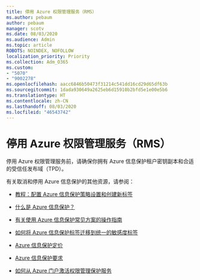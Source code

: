 ```yaml
---
title: 停用 Azure 权限管理服务（RMS）
ms.author: pebaum
author: pebaum
manager: scotv
ms.date: 08/03/2020
ms.audience: Admin
ms.topic: article
ROBOTS: NOINDEX, NOFOLLOW
localization_priority: Priority
ms.collection: Adm_O365
ms.custom:
- "5070"
- "9002278"
ms.openlocfilehash: aacc6846b50473f31214c541dd16cd29d65df63b
ms.sourcegitcommit: 1dada930649a2625eb6d15910b2bfd5e1e00e5b6
ms.translationtype: HT
ms.contentlocale: zh-CN
ms.lasthandoff: 08/03/2020
ms.locfileid: "46543742"
---
```

# <a name="decommission-azure-rights-management-service-rms"></a>停用 Azure 权限管理服务（RMS）

停用 Azure 权限管理服务前，请确保你拥有 Azure 信息保护租户密钥副本和合适的受信任发布域（TPD）。

有关取消和停用 Azure 信息保护的其他资源，请参阅：

- [教程：配置 Azure 信息保护策略设置和创建新标签](https://docs.microsoft.com/azure/information-protection/get-started/infoprotect-quick-start-tutorial)
- [什么是 Azure 信息保护？](https://docs.microsoft.com/azure/information-protection/what-is-information-protection)
- [有关使用 Azure 信息保护常见方案的操作指南](https://docs.microsoft.com/azure/information-protection/how-to-guides)  
    
- [如何将 Azure 信息保护标签迁移到统一的敏感度标签](https://docs.microsoft.com/azure/information-protection/configure-policy-migrate-labels)  
    
- [Azure 信息保护定价](https://azure.microsoft.com/pricing/details/information-protection)  
    
- [Azure 信息保护要求](https://docs.microsoft.com/azure/information-protection/get-started/requirements)  
    
- [如何从 Azure 门户激活权限管理保护服务](https://docs.microsoft.com/azure/information-protection/deploy-use/activate-azure)